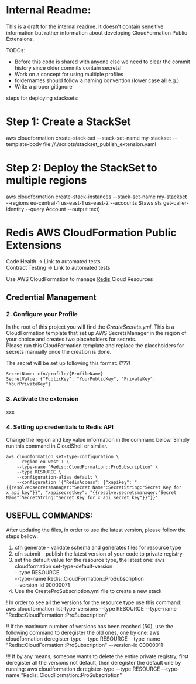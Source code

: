 # Internal Readme:
This is a draft for the internal readme. It doesn't contain seneitive information but rather information about developing CloudFormation Public Extensions.

TODOs:
- Before this code is shared with anyone else we need to clear the commit history since older commits contain secrets!
- Work on a concept for using multiple profiles
- foldernames should follow a naming convention (lower case all e.g.)
- Write a proper gitignore

steps for deploying stacksets:
 # Step 1: Create a StackSet
aws cloudformation create-stack-set --stack-set-name my-stackset --template-body file://./scripts/stackset_publish_extension.yaml 

# Step 2: Deploy the StackSet to multiple regions
aws cloudformation create-stack-instances --stack-set-name my-stackset --regions eu-central-1 us-east-1 us-east-2 --accounts $(aws sts get-caller-identity --query Account --output text)


# Redis AWS CloudFormation Public Extensions 
Code Health -> Link to automated tests  
Contract Testing -> Link to automated tests

Use AWS CloudFormation to manage [Redis](https://redis.io/) Cloud Resources


## Credential Management

### 2. Configure your Profile
In the root of this project you will find the *CreateSecrets.yml*. This is a CloudFormation template that set up AWS SecretsManager in the region of your choice and creates two placeholders for secrets. </br>
Please run this CloudFormation template and replace the placeholders for secrets manually once the creation is done.


The secret will be set up following this format: (???)
```
SecretName: cfn/profile/{ProfileName}
SecretValue: {"PublicKey": "YourPublicKey", "PrivateKey": "YourPrivateKey"}
```

### 3. Activate the extension

xxx

### 4. Setting up credentials to Redis API
Change the region and key value information in the command below. Simply run this command in CloudShell or similar.

```
aws cloudformation set-type-configuration \
    --region eu-west-1 \
    --type-name "Redis::CloudFormation::ProSubscription" \
    --type RESOURCE \
    --configuration-alias default \
    --configuration '{"RedisAccess": {"xapikey": "{{resolve:secretsmanager:"Secret Name":SecretString:"Secret Key for x_api_key"}}", "xapisecretkey": "{{resolve:secretsmanager:"Secret Name":SecretString:"Secret Key for x_api_secret_key"}}"}}'
```
## USEFULL COMMANDS:
After updating the files, in order to use the latest version, please follow the steps bellow:
1. cfn generate - validate schema and generates files for resource type
2. cfn submit - publish the latest version of your code to private registry
3. set the default value for the resource type, the latest one:
aws cloudformation set-type-default-version \
    --type RESOURCE \
    --type-name Redis::CloudFormation::ProSubscription \
    --version-id 00000071
4. Use the CreateProSubscription.yml file to create a new stack

! In order to see all the versions for the resource type use this command:
aws cloudformation list-type-versions --type RESOURCE --type-name "Redis::CloudFormation::ProSubscription"

!! If the maximum number of versions has been reached (50), use the following command to deregister the old ones, one by one:
aws cloudformation deregister-type --type RESOURCE --type-name "Redis::CloudFormation::ProSubscription" --version-id 00000011

!!! If by any means, someone wants to delete the entire private registry, first deregister all the versions not default, then deregister the default one by running:
aws cloudformation deregister-type --type RESOURCE --type-name "Redis::CloudFormation::ProSubscription"
